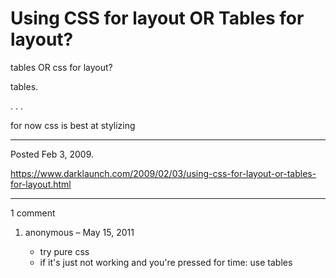 # Using CSS for layout OR Tables for layout?

tables OR css for layout?

tables.

.
.
.

for now css is best at stylizing

---

Posted Feb 3, 2009.

https://www.darklaunch.com/2009/02/03/using-css-for-layout-or-tables-for-layout.html

---

1 comment

<ol><li><div>

anonymous &ndash; May 15, 2011<div>

- try pure css
- if it's just not working and you're pressed for time: use tables

</div></div></li></ol>